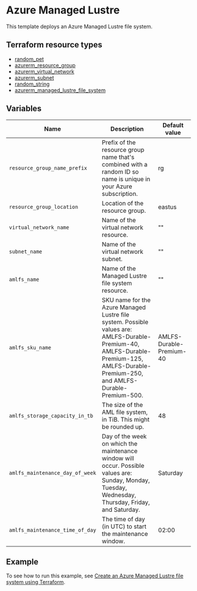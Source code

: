 # Azure Managed Lustre
This template deploys an Azure Managed Lustre file system.

## Terraform resource types

- [random_pet](https://registry.terraform.io/providers/hashicorp/random/latest/docs/resources/pet)
- [azurerm_resource_group](https://registry.terraform.io/providers/hashicorp/azurerm/latest/docs/resources/resource_group)
- [azurerm_virtual_network](https://registry.terraform.io/providers/hashicorp/azurerm/latest/docs/resources/virtual_network)
- [azurerm_subnet](https://registry.terraform.io/providers/hashicorp/azurerm/latest/docs/resources/subnet)
- [random_string](https://registry.terraform.io/providers/hashicorp/random/latest/docs/resources/string)
- [azurerm_managed_lustre_file_system](https://registry.terraform.io/providers/hashicorp/azurerm/latest/docs/resources/managed_lustre_file_system)

## Variables

| Name | Description | Default value |
|-|-|-|
| `resource_group_name_prefix` | Prefix of the resource group name that's combined with a random ID so name is unique in your Azure subscription. | rg |
| `resource_group_location` | Location of the resource group. | eastus |
| `virtual_network_name` | Name of the virtual network resource. | "" |
| `subnet_name` | Name of the virtual network subnet. | "" |
| `amlfs_name` | Name of the Managed Lustre file system resource. | "" |
| `amlfs_sku_name` | SKU name for the Azure Managed Lustre file system. Possible values are: AMLFS-Durable-Premium-40, AMLFS-Durable-Premium-125, AMLFS-Durable-Premium-250, and AMLFS-Durable-Premium-500. | AMLFS-Durable-Premium-40 |
| `amlfs_storage_capacity_in_tb` | The size of the AML file system, in TiB. This might be rounded up. | 48 |
| `amlfs_maintenance_day_of_week` | Day of the week on which the maintenance window will occur. Possible values are: Sunday, Monday, Tuesday, Wednesday, Thursday, Friday, and Saturday. | Saturday |
| `amlfs_maintenance_time_of_day` | The time of day (in UTC) to start the maintenance window. | 02:00 |

## Example

To see how to run this example, see [Create an Azure Managed Lustre file system using Terraform](https://learn.microsoft.com/azure/azure-managed-lustre/create-aml-file-system-terraform).
